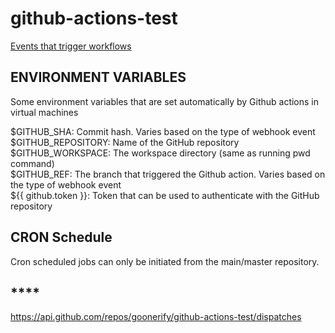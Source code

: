 # github-actions-test

[Events that trigger workflows](https://docs.github.com/en/actions/reference/events-that-trigger-workflows)


## **ENVIRONMENT VARIABLES**
Some environment variables that are set automatically by Github actions in virtual machines

$GITHUB_SHA: Commit hash. Varies based on the type of webhook event<br/>
$GITHUB_REPOSITORY: Name of the GitHub repository<br/>
$GITHUB_WORKSPACE: The workspace directory (same as running pwd command)<br/>
$GITHUB_REF: The branch that triggered the Github action. Varies based on the type of webhook event<br/>
${{ github.token }}: Token that can be used to authenticate with the GitHub repository<br/>

## **CRON Schedule**
Cron scheduled jobs can only be initiated from the main/master repository.

## ****
https://api.github.com/repos/goonerify/github-actions-test/dispatches
